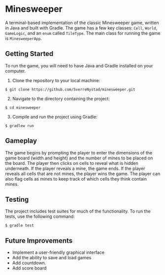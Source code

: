 # Minesweeper

A terminal-based implementation of the classic Minesweeper game, written in Java and built with Gradle. The game has a few key classes: `Cell`, `World`, `GameLogic`, and an `enum` called `TileType`. The main class for running the game is `MinesweeperApp`.

## Getting Started

To run the game, you will need to have Java and Gradle installed on your computer.

1. Clone the repository to your local machine:

```
$ git clone https://github.com/SverreNystad/minesweeper.git
```

2. Navigate to the directory containing the project:

```
$ cd minesweeper
```

3. Compile and run the project using Gradle:

```
$ gradlew run
```

## Gameplay

The game begins by prompting the player to enter the dimensions of the game board (width and height) and the number of mines to be placed on the board. The player then clicks on cells to reveal what is hidden underneath. If the player reveals a mine, the game ends. If the player reveals all cells that are not mines, the player wins the game. The player can also flag cells as mines to keep track of which cells they think contain mines.

## Testing

The project includes test suites for much of the functionality. To run the tests, use the following command:

```
$ gradle test
```

## Future Improvements

- Implement a user-friendly graphical interface
- Add the ability to save and load games
- Add countdown.
- Add score board
